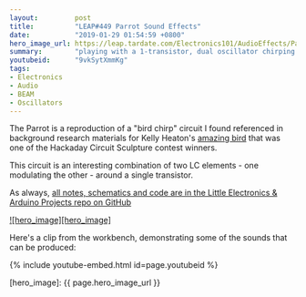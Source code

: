 ```yaml
---
layout:         post
title:          "LEAP#449 Parrot Sound Effects"
date:           "2019-01-29 01:54:59 +0800"
hero_image_url: https://leap.tardate.com/Electronics101/AudioEffects/Parrot/assets/Parrot_build.jpg
summary:        "playing with a 1-transistor, dual oscillator chirping sound effect circuit"
youtubeid:      "9vkSytXmmKg"
tags:
- Electronics
- Audio
- BEAM
- Oscillators
---
```


The Parrot is a reproduction of a "bird chirp" circuit I found referenced in background research materials
for Kelly Heaton's [amazing bird](https://hackaday.io/project/163201-electronic-sculpture)
that was one of the Hackaday Circuit Sculpture contest winners.

This circuit is an interesting combination of two LC elements - one modulating the other - around a single transistor.

As always, [all notes, schematics and code are in the Little Electronics & Arduino Projects repo on GitHub][project]

[![hero_image][hero_image]][project]

Here's a clip from the workbench, demonstrating some of the sounds that can be produced:

{% include youtube-embed.html id=page.youtubeid %}

[leap]: https://leap.tardate.com
[project]: https://github.com/tardate/LittleArduinoProjects/tree/master/Electronics101/AudioEffects/Parrot
[hero_image]: {{ page.hero_image_url }}

